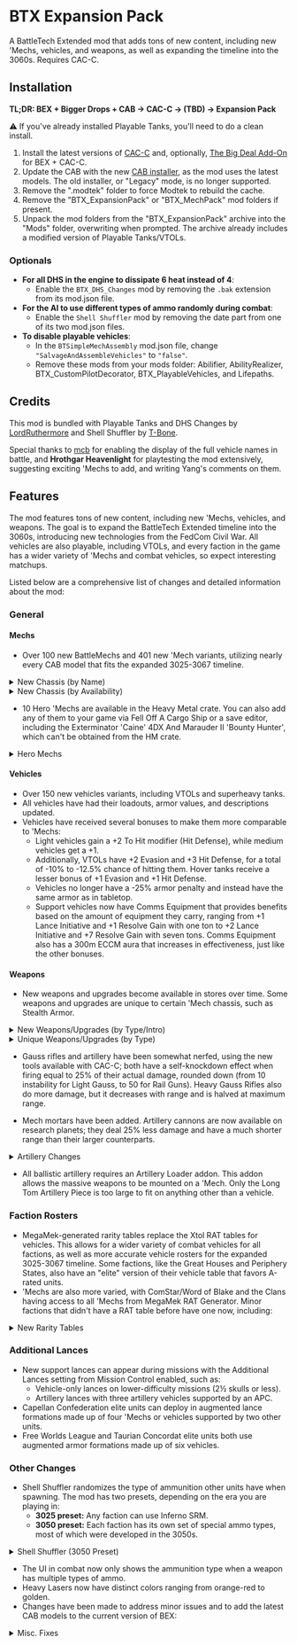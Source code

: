 # BTX Expansion Pack

A BattleTech Extended mod that adds tons of new content, including new 'Mechs, vehicles, and weapons, as well as expanding the timeline into the 3060s. Requires CAC-C.

## Installation

**TL;DR: BEX + Bigger Drops + CAB → CAC-C → (TBD) → Expansion Pack**

⚠ If you've already installed Playable Tanks, you'll need to do a clean install.

1. Install the latest versions of [CAC-C](https://github.com/mcb5637/BTX_CAC_Compatibility/releases/latest) and, optionally, [The Big Deal Add-On](https://discourse.modsinexile.com/t/the-big-deal-add-on-for-battletech-extended-3025-3061/631) for BEX + CAC-C.
2. Update the CAB with the new [CAB installer](https://discourse.modsinexile.com/t/community-assets-bundle-cab/115), as the mod uses the latest models. The old installer, or "Legacy" mode, is no longer supported.
5. Remove the ".modtek" folder to force Modtek to rebuild the cache.
6. Remove the "BTX_ExpansionPack" or "BTX_MechPack" mod folders if present.
7. Unpack the mod folders from the "BTX_ExpansionPack" archive into the "Mods" folder, overwriting when prompted. The archive already includes a modified version of Playable Tanks/VTOLs.

### Optionals
- **For all DHS in the engine to dissipate 6 heat instead of 4**:
  - Enable the `BTX_DHS_Changes` mod by removing the `.bak` extension from its mod.json file.
- **For the AI to use different types of ammo randomly during combat**:
  - Enable the `Shell Shuffler` mod by removing the date part from one of its two mod.json files.
- **To disable playable vehicles**:
  - In the `BTSimpleMechAssembly` mod.json file, change `"SalvageAndAssembleVehicles"` to `"false"`.
  - Remove these mods from your mods folder: Abilifier, AbilityRealizer, BTX_CustomPilotDecorator, BTX_PlayableVehicles, and Lifepaths.

## Credits

This mod is bundled with Playable Tanks and DHS Changes by [LordRuthermore](https://github.com/lordruthermore) and Shell Shuffler by [T-Bone](https://github.com/ajkroeg).

Special thanks to [mcb](https://github.com/mcb5637) for enabling the display of the full vehicle names in battle, and **Hrothgar Heavenlight** for playtesting the mod extensively, suggesting exciting 'Mechs to add, and writing Yang's comments on them.

## Features

The mod features tons of new content, including new 'Mechs, vehicles, and weapons. The goal is to expand the BattleTech Extended timeline into the 3060s, introducing new technologies from the FedCom Civil War. All vehicles are also playable, including VTOLs, and every faction in the game has a wider variety of 'Mechs and combat vehicles, so expect interesting matchups.

Listed below are a comprehensive list of changes and detailed information about the mod:

### General

#### Mechs
- Over 100 new BattleMechs and 401 new 'Mech variants, utilizing nearly every CAB model that fits the expanded 3025-3067 timeline.

<details>
  <summary>New Chassis (by Name)</summary>

| Name                              | Class          | Mass     | Intro        | Faction Availability                                                                |
| :-------------------------------- | :------------: | :------: | :----------: | :---------------------------------------------------------------------------------- |
| Akuma                             | Assault        | 90       | 3058         | Draconis Combine                                                                    |
| Albatross                         | Assault        | 95       | 3053         | Free Worlds League, Word of Blake                                                   |
| Anubis                            | Light          | 30       | 3063         | Capellan Confederation, Magistracy of Canopus, Taurian Concordat                    |
| Arctic Fox                        | Light          | 30       | 3059         | Clan Wolf-In-exile                                                                  |
| Arctic Wolf                       | Medium         | 40       | 3059         | Clan Wolf-In-Exile                                                                  |
| Argus                             | Heavy          | 60       | 3062         | Federated Suns                                                                      |
| Assassin II                       | Medium         | 45       | 3060         | Federated Suns                                                                      |
| Barghest                          | Heavy          | 70       | 3058         | Lyran Commonwealth                                                                  |
| Battle Cobra                      | Medium         | 40       | 2873<br>3063 | Clans<br>ComStar                                                                    |
| Battle Hawk                       | Light          | 30       | 3053         | Federated Suns, Lyran Commonwealth                                                  |
| Bellerophon                       | Heavy          | 60       | 2442         | Free Worlds League                                                                  |
| Bishamon                          | Medium         | 45       | 3060         | Draconis Combine, Free Worlds League                                                |
| Black Heart                       | Heavy          | 70       | 3069         | Word of Blake (3060+)                                                               |
| Black Watch                       | Assault        | 85       | 3061         | Successor States                                                                    |
| Blitzkrieg                        | Medium         | 50       | 3061         | Lyran Commonwealth, Free Worlds League                                              |
| Bombard                           | Medium         | 50       | 3054         | Lyran Commonwealth                                                                  |
| Brigand                           | Light          | 25       | 3065         | Pirates                                                                             |
| Buccaneer                         | Medium         | 55       | 3055         | Free Worlds League, Word of Blake                                                   |
| Champion LAM                      | Heavy          | 60       | 2699         | Word of Blake                                                                       |
| Chimera                           | Medium         | 40       | 3063         | FedCom, Draconis Combine, Word of Blake                                             |
| Cossack                           | Light          | 20       | 3060         | St. Ives Compact, ComStar                                                           |
| Crosscut                          | Light          | 30       | 2650         | Pirates                                                                             |
| Dervish IIC                       | Medium         | 55       | 3058         | Clan Smoke Jaguar                                                                   |
| Dig King /<br>Dig Lord            | Light<br>Heavy | 35<br>65 | 2573<br>3057 | Pirates<br>FedCom                                                                   |
| Dragoon                           | Heavy          | 70       | 2771         | ComStar                                                                             |
| Excalibur                         | Heavy          | 70       | 2619         | Clans, ComStar / Word of Blake                                                      |
| Fafnir                            | Assault        | 100      | 3063         | Lyran Commonwealth                                                                  |
| Fire Falcon                       | Light          | 25       | 3052         | Clan Jade Falcon, Nova Cat, Steel Viper                                             |
| Fox                               | Medium         | 50       | 2824         | Clan Ghost Bear                                                                     |
| Galahad (Glass Spider)            | Heavy          | 60       | 2834         | Clans                                                                               |
| Gladiator-B (Executioner-B)       | Assault        | 95       | 2873         | Clans                                                                               |
| Grand Crusader                    | Assault        | 80       | 3053         | Word of Blake                                                                       |
| Gulon                             | Light          | 25       | 3000         | Outworlds Alliance                                                                  |
| Gurkha                            | Light          | 35       | 3063         | Word of Blake                                                                       |
| Hammer                            | Light          | 30       | 3053         | Free Worlds League, Word of Blake, Capellan Confederation                           |
| Hellfire                          | Heavy          | 60       | 3058         | Clan Steel Viper                                                                    |
| Hellhound II (Hellcat)            | Medium         | 50       | 3065         | Clan Jade Falcon                                                                    |
| Hellspawn                         | Medium         | 45       | 3062         | Federated Suns                                                                      |
| Hybrid Rifleman                   | Heavy          | 60       | 3025         | Unique (Heavy Metal Crate)                                                          |
| Iron Cheetah                      | Assault        | 100      | 3054         | Clan Smoke Jaguar                                                                   |
| Jackrabbit                        | Light          | 25       | 2765         | ComStar, Word of Blake                                                              |
| JagerMech III                     | Heavy          | 65       | 3058         | Federated Suns                                                                      |
| Jinggau                           | Heavy          | 65       | 3060         | Trinity Alliance (Capellan Confederation, Magistracy of Canopus, Taurian Concordat) |
| Juggernaut                        | Assault        | 90       | 3053         | Lyran Commonwealth                                                                  |
| Kabuto                            | Light          | 20       | 3059         | Draconis Combine                                                                    |
| Kiso                              | Assault        | 100      | 2703         | Draconis Combine                                                                    |
| Komodo                            | Medium         | 45       | 3053         | Draconis Combine, Free Rasalhague Republic                                          |
| Lightray                          | Medium         | 55       | 3064         | Word of Blake                                                                       |
| Lao Hu                            | Heavy          | 75       | 3062         | Capellan Confederation                                                              |
| Lineholder                        | Medium         | 55       | 3058         | Inner Sphere                                                                        |
| Lupus                             | Heavy          | 60       | 2857         | Clan Steel Viper                                                                    |
| Mad Cat Mk II                     | Assault        | 90       | 3062         | Clan Diamond Shark                                                                  |
| Mantis                            | Light          | 30       | 3052         | Lyran Commonwealth (3061+)                                                          |
| Marshal                           | Medium         | 55       | 3059         | Trinity Alliance                                                                    |
| Matar                             | Superheavy     | 110      | 2775         | ComStar (3036+)                                                                     |
| Men Shen                          | Medium         | 55       | 3060         | Capellan Confederation, Magistracy of Canopus                                       |
| Mercury II /<br>Coyotl            | Medium         | 40       | 2823<br>2854 | Clan Diamond Shark<br>Clan Wolf (<3058)                                             |
| Minsk                             | Heavy          | 70       | 2830         | Clan Ghost Bear (3052+)                                                             |
| Naga                              | Assault        | 80       | 2869         | Clans                                                                               |
| Nexus                             | Light          | 25       | 3054         | ComStar / Word of Blake                                                             |
| Night Chanter (Crab Omni)         | Medium         | 45       | 2865         | Clan Jade Falcon, Wolf (Harvest Trials)                                             |
| Nightsky                          | Medium         | 50       | 3053         | FedCom                                                                              |
| Osiris                            | Light          | 30       | 3063         | Federated Suns                                                                      |
| Peregrine (Horned Owl)            | Light          | 35       | 2835         | Clans                                                                               |
| Phantom                           | Medium         | 40       | 3052         | Clan Jade Falcon, Snow Raven, Wolf                                                  |
| Phoenix Hawk IIC                  | Assault        | 80       | 2851         | Clans                                                                               |
| Pouncer                           | Medium         | 40       | 3050         | Clan Nova Cat, Wolf                                                                 |
| Prometheus                        | Heavy          | 75       | 3053         | Federated Suns                                                                      |
| Pulverizer                        | Assault        | 90       | 2823         | Clan Ghost Bear                                                                     |
| Raijin                            | Medium         | 50       | 3052         | ComStar / Word of Blake                                                             |
| Rampage                           | Assault        | 85       | 2735         | Periphery States, ComStar / Word of Blake                                           |
| Rattlesnake                       | Light          | 35       | 3042         | Federated Suns                                                                      |
| Razorback                         | Light          | 30       | 3063         | FedCom                                                                              |
| Rising Star /<br>Legacy           | Assault        | 80       | 2692<br>3064 | ComStar<br>Word of Blake                                                            |
| Roughneck                         | Heavy          | 65       | 3050         | FedCom                                                                              |
| Schwerer Gustav                   | Assault        | 100      | 3073         | Free Worlds League (3064+)                                                          |
| Screamer LAM                      | Medium         | 55       | 2774         | Snord's Irregulars                                                                  |
| Sentry                            | Medium         | 40       | 3056         | Federated Suns, Word of Blake                                                       |
| Sha Yu                            | Medium         | 40       | 3063         | Capellan Confederation, Magistracy of Canopus                                       |
| Shadow Hawk IIC                   | Medium         | 45       | 2831         | Clans                                                                               |
| Shogun                            | Assault        | 85       | 2777         | Clans, Wolf's Dragoons                                                              |
| Sidewinder                        | Heavy          | 75       | 3047         | Clan Jade Falcon                                                                    |
| Slagmaiden                        | Medium         | 55       | 3076         | Arc-Royal DC (3067+)                                                                |
| Spartan                           | Assault        | 80       | 2764         | ComStar / Word of Blake                                                             |
| Spirit Walker (Black Knight Omni) | Heavy          | 75       | 2866         | Clan Jade Falcon, Wolf (Harvest Trials)                                             |
| Stag / Stag II                    | Medium         | 45       | 2823         | Clans (3052+)                                                                       |
| Star Adder (Blood Asp)            | Assault        | 90       | 3060         | Clan Diamond Shark, Steel Viper                                                     |
| Stiletto                          | Ultralight     | 15       | 2473         | Draconis Combine                                                                    |
| Storm Giant /<br>Scylla           | Assault        | 100      | 2862<br>3062 | Clan Steel Viper (3051+)<br>Clan Jade Falcon, Snow Raven, Steel Viper               |
| Tempest                           | Heavy          | 65       | 3055         | Free Worlds League, Word of Blake                                                   |
| Templar                           | Assault        | 85       | 3062         | Federated Suns                                                                      |
| Thanatos                          | Heavy          | 75       | 3061         | FedCom                                                                              |
| Thresher                          | Heavy          | 60       | 2849         | Clans                                                                               |
| Titan                             | Assault        | 100      | 2765         | Federated Suns                                                                      |
| Uziel                             | Medium         | 50       | 3063         | FedCom                                                                              |
| Vanquisher                        | Assault        | 100      | 3063         | Word of Blake                                                                       |
| Verfolger                         | Heavy          | 65       | 3063         | Lyran Commonwealth                                                                  |
| Viper                             | Heavy          | 70       | 2832         | Free Worlds League                                                                  |
| Volkh                             | Medium         | 45       | 3063         | Lyran Commonwealth                                                                  |
| War Dog                           | Heavy          | 75       | 3052         | Inner Sphere                                                                        |
| Warthog                           | Assault        | 95       | 3059         | Clans                                                                               |
| Zeus-X                            | Assault        | 80       | 3054         | Federated Suns                                                                      |

² Wolf's Dragoons and mercenaries have access to many of these 'Mechs.
</details>

<details>
  <summary>New Chassis (by Availability)</summary>

| Name                              | Class          | Mass     | Avail.       | Faction Availability                                                                |
| :-------------------------------- | :------------: | :------: | :----------: | :---------------------------------------------------------------------------------- |
| Bellerophon                       | Heavy          | 60       | 3025         | Free Worlds League                                                                  |
| Champion LAM                      | Heavy          | 60       | 3025         | Word of Blake                                                                       |
| Crosscut                          | Light          | 30       | 3025         | Pirates                                                                             |
| Dig King /<br>Dig Lord            | Light<br>Heavy | 35<br>65 | 3025<br>3057 | Pirates<br>FedCom                                                                   |
| Dragoon                           | Heavy          | 70       | 3025         | ComStar                                                                             |
| Excalibur                         | Heavy          | 70       | 3025         | Clans, ComStar / Word of Blake                                                      |
| Gulon                             | Light          | 25       | 3025         | Outworlds Alliance                                                                  |
| Hybrid Rifleman                   | Heavy          | 60       | 3025         | Unique (Heavy Metal Crate)                                                          |
| Jackrabbit                        | Light          | 25       | 3025         | ComStar, Word of Blake                                                              |
| Kiso                              | Assault        | 100      | 3025         | Draconis Combine                                                                    |
| Rampage                           | Assault        | 85       | 3025         | Periphery States, ComStar / Word of Blake                                           |
| Rising Star /<br>Legacy           | Assault        | 80       | 3025<br>3064 | ComStar<br>Word of Blake                                                            |
| Screamer LAM                      | Medium         | 55       | 3025         | Snord's Irregulars                                                                  |
| Shogun                            | Assault        | 85       | 3025         | Clans, Wolf's Dragoons                                                              |
| Spartan                           | Assault        | 80       | 3025         | ComStar / Word of Blake                                                             |
| Stiletto                          | Ultralight     | 15       | 3025         | Draconis Combine                                                                    |
| Titan                             | Assault        | 100      | 3025         | Federated Suns                                                                      |
| Viper                             | Heavy          | 70       | 3025         | Free Worlds League                                                                  |
| Matar                             | Superheavy     | 110      | 3036         | ComStar (3036+)                                                                     |
| Rattlesnake                       | Light          | 35       | 3042         | Federated Suns                                                                      |
| Battle Cobra                      | Medium         | 40       | 3049<br>3063 | Clans<br>ComStar                                                                    |
| Fox                               | Medium         | 50       | 3049         | Clan Ghost Bear                                                                     |
| Galahad (Glass Spider)            | Heavy          | 60       | 3049         | Clans                                                                               |
| Gladiator-B (Executioner-B)       | Assault        | 95       | 3049         | Clans                                                                               |
| Lupus                             | Heavy          | 60       | 3049         | Clan Steel Viper                                                                    |
| Mercury II /<br>Coyotl            | Medium         | 40       | 3049         | Clan Diamond Shark<br>Clan Wolf (<3058)                                             |
| Naga                              | Assault        | 80       | 3049         | Clans                                                                               |
| Peregrine (Horned Owl)            | Light          | 35       | 3049         | Clans                                                                               |
| Phoenix Hawk IIC                  | Assault        | 80       | 3049         | Clans                                                                               |
| Pulverizer                        | Assault        | 90       | 3049         | Clan Ghost Bear                                                                     |
| Shadow Hawk IIC                   | Medium         | 45       | 3049         | Clans                                                                               |
| Sidewinder                        | Heavy          | 75       | 3049         | Clan Jade Falcon                                                                    |
| Thresher                          | Heavy          | 60       | 3049         | Clans                                                                               |
| Pouncer                           | Medium         | 40       | 3050         | Clan Nova Cat, Wolf                                                                 |
| Roughneck                         | Heavy          | 65       | 3050         | FedCom                                                                              |
| Storm Giant /<br>Scylla           | Assault        | 100      | 3051<br>3062 | Clan Steel Viper (3051+)<br>Clan Jade Falcon, Snow Raven, Steel Viper               |
| Fire Falcon                       | Light          | 25       | 3052         | Clan Jade Falcon, Nova Cat, Steel Viper                                             |
| Minsk                             | Heavy          | 70       | 3052         | Clan Ghost Bear (3052+)                                                             |
| Phantom                           | Medium         | 40       | 3052         | Clan Jade Falcon, Snow Raven, Wolf                                                  |
| Raijin                            | Medium         | 50       | 3052         | ComStar / Word of Blake                                                             |
| Stag / Stag II                    | Medium         | 45       | 3052         | Clans (3052+)                                                                       |
| War Dog                           | Heavy          | 75       | 3052         | Inner Sphere                                                                        |
| Albatross                         | Assault        | 95       | 3053         | Free Worlds League, Word of Blake                                                   |
| Battle Hawk                       | Light          | 30       | 3053         | Federated Suns, Lyran Commonwealth                                                  |
| Grand Crusader                    | Assault        | 80       | 3053         | Word of Blake                                                                       |
| Hammer                            | Light          | 30       | 3053         | Free Worlds League, Word of Blake, Capellan Confederation                           |
| Juggernaut                        | Assault        | 90       | 3053         | Lyran Commonwealth                                                                  |
| Komodo                            | Medium         | 45       | 3053         | Draconis Combine, Free Rasalhague Republic                                          |
| Nightsky                          | Medium         | 50       | 3053         | FedCom                                                                              |
| Prometheus                        | Heavy          | 75       | 3053         | Federated Suns                                                                      |
| Bombard                           | Medium         | 50       | 3054         | Lyran Commonwealth                                                                  |
| Iron Cheetah                      | Assault        | 100      | 3054         | Clan Smoke Jaguar                                                                   |
| Nexus                             | Light          | 25       | 3054         | ComStar / Word of Blake                                                             |
| Zeus-X                            | Assault        | 80       | 3054         | Federated Suns                                                                      |
| Buccaneer                         | Medium         | 55       | 3055         | Free Worlds League, Word of Blake                                                   |
| Tempest                           | Heavy          | 65       | 3055         | Free Worlds League, Word of Blake                                                   |
| Sentry                            | Medium         | 40       | 3056         | Federated Suns, Word of Blake                                                       |
| Akuma                             | Assault        | 90       | 3058         | Draconis Combine                                                                    |
| Barghest                          | Heavy          | 70       | 3058         | Lyran Commonwealth                                                                  |
| Dervish IIC                       | Medium         | 55       | 3058         | Clan Smoke Jaguar                                                                   |
| Hellfire                          | Heavy          | 60       | 3058         | Clan Steel Viper                                                                    |
| JagerMech III                     | Heavy          | 65       | 3058         | Federated Suns                                                                      |
| Lineholder                        | Medium         | 55       | 3058         | Inner Sphere                                                                        |
| Arctic Fox                        | Light          | 30       | 3059         | Clan Wolf-In-exile                                                                  |
| Arctic Wolf                       | Medium         | 40       | 3059         | Clan Wolf-In-Exile                                                                  |
| Kabuto                            | Light          | 20       | 3059         | Draconis Combine                                                                    |
| Marshal                           | Medium         | 55       | 3059         | Trinity Alliance                                                                    |
| Night Chanter (Crab Omni)         | Medium         | 45       | 3059         | Clan Jade Falcon, Wolf (Harvest Trials)                                             |
| Spirit Walker (Black Knight Omni) | Heavy          | 75       | 3059         | Clan Jade Falcon, Wolf (Harvest Trials)                                             |
| Warthog                           | Assault        | 95       | 3059         | Clans                                                                               |
| Assassin II                       | Medium         | 45       | 3060         | Federated Suns                                                                      |
| Bishamon                          | Medium         | 45       | 3060         | Draconis Combine, Free Worlds League                                                |
| Black Heart                       | Heavy          | 70       | 3060         | Word of Blake (3060+)                                                               |
| Cossack                           | Light          | 20       | 3060         | St. Ives Compact, ComStar                                                           |
| Jinggau                           | Heavy          | 65       | 3060         | Trinity Alliance (Capellan Confederation, Magistracy of Canopus, Taurian Concordat) |
| Men Shen                          | Medium         | 55       | 3060         | Capellan Confederation, Magistracy of Canopus                                       |
| Star Adder (Blood Asp)            | Assault        | 90       | 3060         | Clan Diamond Shark, Steel Viper                                                     |
| Black Watch                       | Assault        | 85       | 3061         | Successor States                                                                    |
| Blitzkrieg                        | Medium         | 50       | 3061         | Lyran Commonwealth, Free Worlds League                                              |
| Mantis                            | Light          | 30       | 3061         | Lyran Commonwealth (3061+)                                                          |
| Thanatos                          | Heavy          | 75       | 3061         | FedCom                                                                              |
| Argus                             | Heavy          | 60       | 3062         | Federated Suns                                                                      |
| Hellspawn                         | Medium         | 45       | 3062         | Federated Suns                                                                      |
| Lao Hu                            | Heavy          | 75       | 3062         | Capellan Confederation                                                              |
| Mad Cat Mk II                     | Assault        | 90       | 3062         | Clan Diamond Shark                                                                  |
| Templar                           | Assault        | 85       | 3062         | Federated Suns                                                                      |
| Anubis                            | Light          | 30       | 3063         | Capellan Confederation, Magistracy of Canopus, Taurian Concordat                    |
| Chimera                           | Medium         | 40       | 3063         | FedCom, Draconis Combine, Word of Blake                                             |
| Fafnir                            | Assault        | 100      | 3063         | Lyran Commonwealth                                                                  |
| Gurkha                            | Light          | 35       | 3063         | Word of Blake                                                                       |
| Osiris                            | Light          | 30       | 3063         | Federated Suns                                                                      |
| Razorback                         | Light          | 30       | 3063         | FedCom                                                                              |
| Sha Yu                            | Medium         | 40       | 3063         | Capellan Confederation, Magistracy of Canopus                                       |
| Uziel                             | Medium         | 50       | 3063         | FedCom                                                                              |
| Vanquisher                        | Assault        | 100      | 3063         | Word of Blake                                                                       |
| Verfolger                         | Heavy          | 65       | 3063         | Lyran Commonwealth                                                                  |
| Volkh                             | Medium         | 45       | 3063         | Lyran Commonwealth                                                                  |
| Lightray                          | Medium         | 55       | 3064         | Word of Blake                                                                       |
| Schwerer Gustav                   | Assault        | 100      | 3064         | Free Worlds League (3064+)                                                          |
| Brigand                           | Light          | 25       | 3065         | Pirates                                                                             |
| Hellhound II (Hellcat)            | Medium         | 50       | 3065         | Clan Jade Falcon                                                                    |
| Slagmaiden                        | Medium         | 55       | 3067         | Arc-Royal DC (3067+)                                                                |

² Wolf's Dragoons and mercenaries have access to many of these 'Mechs.
</details>

- 10 Hero 'Mechs are available in the Heavy Metal crate. You can also add any of them to your game via Fell Off A Cargo Ship or a save editor, including the Exterminator 'Caine' 4DX And Marauder II 'Bounty Hunter', which can't be obtained from the HM crate.

<details>
  <summary>Hero Mechs</summary>

| Name                        | Model Code | Intro | Pilot                               |
| :-------------------------- | :--------: | :---: | :---------------------------------- |
| Assassin 'Servitor'         | ASN-SRV    | 3066  | None (custom variant of the ASN-99) |
| BattleMaster 'Red Corsair'  | BLR-RC     | 3055  | Nekane 'Red Corsair' Hazen          |
| Black Knight 'Red Reaper'   | BL-X-KNT   | 3069  | Reginald VanJaster                  |
| Centurion 'Yen-Lo-Wang'     | CN9-YLW    | 3027  | Justin Xiang Allard                 |
| Centurion 'Yen-Lo-Wang 2'   | CN9-YLW2   | 3051  | Kai Allard-Liao                     |
| Charger 'Number Seven'      | CGR-N7     | 3025  | Terry Ford                          |
| Exterminator 'Caine'        | EXT-4DX    | 2754  | Caine Barclay                       |
| Hatamoto-Chi 'Shin'         | HTM-S      | 3060  | Shin Yodama (?)                     |
| Marauder II 'Bounty Hunter' | MAD-BHIII  | 3064  | Vic Travers                         |
| Hybrid Rifleman 'Sneede'    | RFL-SND    | 3025  | Samual 'Shorty' Sneede              |
| Schwerer Gustav 'Jäger'     | SJ-1X      | 3073  | None (unofficial custom variant)    |
| Vulture (Mad Dog) 'Fury'    | VUL-FURY   | 3059  | Katherine Furey (non-canon variant) |
</details>

#### Vehicles
- Over 150 new vehicles variants, including VTOLs and superheavy tanks.
- All vehicles have had their loadouts, armor values, and descriptions updated.
- Vehicles have received several bonuses to make them more comparable to 'Mechs:
  - Light vehicles gain a +2 To Hit modifier (Hit Defense), while medium vehicles get a +1.
  - Additionally, VTOLs have +2 Evasion and +3 Hit Defense, for a total of -10% to -12.5% chance of hitting them. Hover tanks receive a lesser bonus of +1 Evasion and +1 Hit Defense.
  - Vehicles no longer have a -25% armor penalty and instead have the same armor as in tabletop.
  - Support vehicles now have Comms Equipment that provides benefits based on the amount of equipment they carry, ranging from +1 Lance Initiative and +1 Resolve Gain with one ton to +2 Lance Initiative and +7 Resolve Gain with seven tons. Comms Equipment also has a 300m ECCM aura that increases in effectiveness, just like the other bonuses.

#### Weapons
- New weapons and upgrades become available in stores over time. Some weapons and upgrades are unique to certain 'Mech chassis, such as Stealth Armor.

<details>
  <summary>New Weapons/Upgrades (by Type/Intro)</summary>

| Name                              |   Type    | Intro | Factions                  |
| :-------------------------------- | :-------: | :---: | :------------------------ |
| Light/Medium/Heavy Rifle          | Ballistic |  PS   | *LosTech*                 |
| Thumper/Sniper/Long Tom Cannon    | Ballistic | 3012  | *Research*                |
| Magshot                           | Ballistic | 3059  | Steiner                   |
| Hyper-Velocity AC (HVAC)          | Ballistic | 3059  | Liao                      |
| Rotary AC (RAC)                   | Ballistic | 3060  | Davion                    |
| Light AC (LAC)                    | Ballistic | 3062  | Davion                    |
| Improved Heavy Gauss Rifle (iHGR) | Ballistic | 3065  | Steiner                   |
|  ----                             |           |       |                           |
| Rail Gun                          |  Energy   | 3051  | Marik                     |
| Plasma Rifle                      |  Energy   | 3061  | Liao                      |
| Heavy PPC                         |  Energy   | 3062  | Kurita                    |
| Light PPC                         |  Energy   | 3064  | Kurita                    |
| Bombast Laser                     |  Energy   | 3064  | Steiner                   |
|  ----                             |           |       |                           |
| Bomb Bay²                         |  Missile  | 2680  | *Mining*                  |
| Arrow IV                          |  Missile  | 3044  | Liao<br>All (3049+)       |
| Thunderbolt                       |  Missile  | 3052  | Davion<br>Steiner (3052+) |
| Extended LRM (ELRM)               |  Missile  | 3054  | Steiner<br>Davion (3054+) |
| Enhanced LRM (NLRM)               |  Missile  | 3058  | Davion                    |
|  ----                             |           |       |                           |
| Fluid Gun                         |  Support  |  PS   | *Chemical*                |
| Heavy Flamer                      |  Support  | 3063  | Steiner                   |
| Heavy Machine Gun                 |  Support  | 3063  | Calderon                  |
| Light Machine Gun                 |  Support  | 3064  | Liao                      |
|  ----                             |           |       |                           |
| Airburst Mortar                   |   Ammo    | 3043  | All                       |
| Shaped Charge Mortar              |   Ammo    | 3043  | All                       |
| Swarm Missile                     |   Ammo    | 3049  | Davion<br>All (3058+)     |
| Swarm-I Missile                   |   Ammo    | 3052  | Marik                     |
| Inferno-IV Missile                |   Ammo    | 3053  | Liao                      |
| Thunder-Inferno Missile           |   Ammo    | 3054  | Liao                      |
| Armor-Piercing Ammo               |   Ammo    | 3055  | Davion<br>Steiner (3055+) |
| Precision Ammo                    |   Ammo    | 3058  | Davion                    |
|  ----                             |           |       |                           |
| Laser Insulator                   |   Addon   | 2575  | *Electronics*             |
| Targeting Computer                |   Addon   | 3052  | *Research*                |
| Bloodhound Active Probe           |   Addon   | 3058  | *Black Market*            |
| Laser Anti-Missile System         |   Addon   | 3059  | *Research*                |
| Blue Shield Particle Field Damper |   Addon   | 3061  | *Research*                |
| Apollo MRM FCS                    |   Addon   | 3065  | *Research*                |
| Small/Medium/Large Shield         |   Addon   | 3065  | *Research*                |

² with High-Explosive, Laser-Guided, Cluster, and Inferno Bombs.
</details>

<details>
  <summary>Unique Weapons/Upgrades (by Type)</summary>

| Name                                  | Exclusive to                                                    |
| :------------------------------------ | :-------------------------------------------------------------- |
| Assault Katana                        | Hatamoto-Chi 'Shin'                                             |
| Claws                                 | Mantis                                                          |
| Industrial Weapons²                   | Crosscut, Dig King, Gulon, Kiso                                 |
| Lance / Katar / Mace                  | Volkh                                                           |
| Large Vibroblade<br>Large Shield      | Black Knight 'Red Reaper'                                       |
| Small Kukri                           | Gurkha                                                          |
| Small Vibroblade                      | Assassin 'Servitor'                                             |
| Spikes                                | Bombard                                                         |
|  ----                                 |                                                                 |
| Comms Equipment                       | Support Vehicles                                                |
| Direct Neural Interface               | Prometheus<br>Black Heart                                       |
| Light Active Probe                    | Vulture (Mad Dog) 'Fury'                                        |
| Supercharger                          | Exterminator 'Caine' 4DX<br>Slagmaiden, Super-Griffin and Wasp |
|  ----                                 |                                                                 |
| Composite Chassis<br>Reactive Armor   | Zeus-X                                                          |
| Light Ferro-Fibrous Armor             | Black Knight 'Red Reaper'                                       |
| Stealth Armor                         | Sha Yu<br>Anubis                                                | 

² Includes the Chainsaw, Mining Drill, Pile Driver, and other variants of these weapons.
</details>

- Gauss rifles and artillery have been somewhat nerfed, using the new tools available with CAC-C; both have a self-knockdown effect when firing equal to 25% of their actual damage, rounded down (from 10 instability for Light Gauss, to 50 for Rail Guns). Heavy Gauss Rifles also do more damage, but it decreases with range and is halved at maximum range.

- Mech mortars have been added. Artillery cannons are now available on research planets; they deal 25% less damage and have a much shorter range than their larger counterparts.

<details>
  <summary>Artillery Changes</summary>

| Name            | Damage | AoE Damage | Min. Range | Opt. Range | Max. Range |
| --------------- | -----: | ---------: | ---------: | ---------: | ---------: |
| Mortar/1        |     15 |          5 |        180 |        420 |        630 |
| Thumper Cannon  |     40 |         75 |         90 |        270 |        540 |
| Sniper Cannon   |     60 |        100 |         60 |        240 |        480 |
| Long Tom Cannon |     80 |        150 |        120 |        390 |        780 |
| Arrow IV        |     60 |        120 |        240 |        780 |       1560 |
| ----            |        |            |            |            |            |
| Standard LRM²   |      4 |          0 |        180 |        420 |        630 |
| Extended LRM    |      5 |          0 |        325 |        760 |       1140 |

² Ignores cover and acts like artillery with Swarm Ammo.
</details>

- All ballistic artillery requires an Artillery Loader addon. This addon allows the massive weapons to be mounted on a 'Mech. Only the Long Tom Artillery Piece is too large to fit on anything other than a vehicle.

### Faction Rosters
- MegaMek-generated rarity tables replace the Xtol RAT tables for vehicles. This allows for a wider variety of combat vehicles for all factions, as well as more accurate vehicle rosters for the expanded 3025-3067 timeline. Some factions, like the Great Houses and Periphery States, also have an "elite" version of their vehicle table that favors A-rated units.
- 'Mechs are also more varied, with ComStar/Word of Blake and the Clans having access to all 'Mechs from MegaMek RAT Generator. Minor factions that didn't have a RAT table before have one now, including:

<details>
  <summary>New Rarity Tables</summary>

| Faction/Unit                         |     Years Active         | Unit Rating                        |
| :----------------------------------- | :----------------------: | :--------------------------------- |
| Arc-Royal Defense Cordon             |        3058-3067         | C/Regulars                         |
| Chaos March                          |        3057-3073         | F/Locals                           |
| Clan Wolf-in-Exile                   |        3057-3151         | B/Front Lines<br>C/Second Lines    |
| Clan Snow Raven𓅪 /<br>Raven Alliance |    2807–3082<br>3083-    | F/Provisional Garrison             |
| Duchy of Andurien                    |    3030-3040<br>3079-    | C/Regulars                         |
| New Colony Region /<br>Fronc Reaches |    3060-3066<br>3067-    | C/Regulars                         |
|  ----                                |                          |                                    |
| Eridani Light Horse                  |          2702-           | B/Veterans                         |
| Gray Death Legion                    |        3024-3065         | A/Elites                           |
| Kell Hounds                          |          3010-           | B/Veterans<br>A/Elites (3040+)     |
| Northwind Highlanders                |          -3081           | B/Veterans<br>A/Elites (3059+)     |
| Other Mercenaries                    |           n/a            | C/Regulars<br>F/Locals (Periphery) |
| Pirates                              |           n/a            | F/Locals                           |
| Security Forces²                     |           n/a            | F-/Locals                          |
| Wolf's Dragoons                      |          3005-           | A/Elites                           |

𓅪 The Outworlds Alliance have access to Snow Raven garrison units after 3061.<br>
² Locals sometimes use security forces instead of their own units.
</details>

### Additional Lances
- New support lances can appear during missions with the Additional Lances setting from Mission Control enabled, such as:
    - Vehicle-only lances on lower-difficulty missions (2½ skulls or less).
    - Artillery lances with three artillery vehicles supported by an APC.
- Capellan Confederation elite units can deploy in augmented lance formations made up of four 'Mechs or vehicles supported by two other units.
- Free Worlds League and Taurian Concordat elite units both use augmented armor formations made up of six vehicles.

### Other Changes
- Shell Shuffler randomizes the type of ammunition other units have when spawning. The mod has two presets, depending on the era you are playing in:
    - **3025 preset:** Any faction can use Inferno SRM.
    - **3050 preset:** Each faction has its own set of special ammo types, most of which were developed in the 3050s.

<details>
  <summary>Shell Shuffler (3050 Preset)</summary>

| Faction                 | Ammo Types                                          |
| :---------------------- | :-------------------------------------------------- |
| Davion                  | Armor-Piercing & Precision rounds, plus Swarm LRM   |
| Kurita                  | Dead-Fire SRM and LRM, plus Explosive Narc pods     |
| Liao                    | Inferno SRM, LRM and Arrow IV                       |
| Marik                   | Improved Swarm LRM (Swarm-I LRM)                    |
| Steiner                 | Armor-Piercing rounds and Swarm LRM                 |
| ----                    |                                                     |
| Clans                   | Extended-Range & High-Explosive ATM, plus Swarm LRM |
| ComStar                 | Swarm LRM                                           |
| Word of Blake           | Swarm-I LRM, Explosive and Haywire iNarc pods       |
| Elite Mercenaries       | Any type                                            |
| Pirates  Other Mercs    | Inferno SRM                                         | 
</details>

- The UI in combat now only shows the ammunition type when a weapon has multiple types of ammo.
- Heavy Lasers now have distinct colors ranging from orange-red to golden.
- Changes have been made to address minor issues and to add the latest CAB models to the current version of BEX:

<details>
  <summary>Misc. Fixes</summary>

| Name                   | Changes                                                 |
| :--------------------- | :------------------------------------------------------ |
| Annihilator            | Reduced movement to 3/5 hexes (from 4/7)                |
| Atlas II AS7-D-HT      | Changed armor placement and moved one DHS to the engine |
| Behemoth (Stone Rhino) | Changed to the official designation "BHN"               |
| Catapult CPLT-K5       | Added missing DHS in the engine                         |
| Champion CHP-1N2       | Added missing ferro-fibrous armor                       |
| Crab 27b "Royal Crab"  | Fixed melee damage (65 dmg. like other Crabs)           |
| Cyclops 11-series      | Added extra hardpoints (different from the 10-series)   |
| Enfield                | Switched to its own CAB model                           |
| Exterminator           | Switched to a new CAB model                             |
| Firestarter FS9-OF     | Added Large Engine quirk                                |
| Flashman               | Switched to a new CAB model                             |
| Flea FLE-14            | Fixed max armor values for an ultralight                |
| Garm                   | Reduced overall size to better match tonnage            |
| Grand Dragon DRG-1G    | Fixed energy hadpoints placement                        |
| Gunslinger             | Switched to a new CAB model                             |
| Hatamoto 27T & 27V     | Added missing CASE on side torsos                       |
| Hermes II              | Reduced overall size to better match tonnage            |
| Hornet HNT-161         | Fixed armor placement                                   |
| Kodiak 5               | Added missing DHS in the engine                         |
| Linesman LMN-1PT       | Changed to the correct prefab base model                |
| Loader King LDK-5C     | Added more armor and missing Cargo Bay                  |
| Locust LCT-3S          | Fixed available tonnage                                 |
| Naginata               | Switched to a new CAB model                             |
| Ost Mechs              | Added cross assembly between Ostroc and Ostsol          |
| Piranha 1              | Changed to single heat sinks                            |
| Rifleman RFL-5CS       | Added Large Engine quirk                                |
| Shadow Hawk            | Added Rugged quirk                                      |
| Shadow Hawk SHD-3H     | Changed loadout to the official one                     |
| Thunder THR-1L         | Added missing DHS in the engine                         |
| Trebuchet TBT-3C       | Added Large Engine quirk                                |
| UrbanMech              | Reduced movement to 3/5 hexes (from 4/7)                |
</details>
